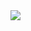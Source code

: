 <img src="https://capsule-render.vercel.app/api?type=waving&color=gradient&height=120&section=header&text=Hi%20👋,%20I'm%20Jerickson%20Mayor&fontSize=40&animation=fadeIn&fontColor=FFFFFF&fontAlignY=20" />
